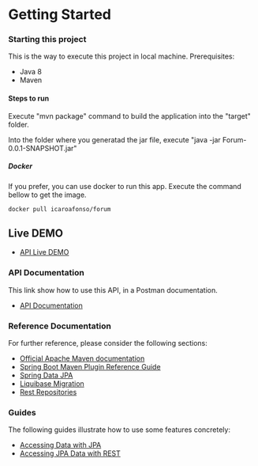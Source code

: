 # Getting Started

### Starting this project
This is the way to execute this project in local machine. Prerequisites:

* Java 8
* Maven

#### Steps to run

Execute "mvn package" command to build the application into the "target" folder.

Into the folder where you generatad the jar file, execute "java -jar Forum-0.0.1-SNAPSHOT.jar"

##### Docker

If you prefer, you can use docker to run this app. Execute the command bellow to get the image. 

    docker pull icaroafonso/forum
   
## Live DEMO   

* [API Live DEMO](https://icaro-forum-api.herokuapp.com/)
### API Documentation
This link show how to use this API, in a Postman documentation.  

* [API Documentation](https://documenter.getpostman.com/view/2951347/SzmY8Lw2?version=latest)

### Reference Documentation
For further reference, please consider the following sections:

* [Official Apache Maven documentation](https://maven.apache.org/guides/index.html)
* [Spring Boot Maven Plugin Reference Guide](https://docs.spring.io/spring-boot/docs/2.2.6.RELEASE/maven-plugin/)
* [Spring Data JPA](https://docs.spring.io/spring-boot/docs/2.2.6.RELEASE/reference/htmlsingle/#boot-features-jpa-and-spring-data)
* [Liquibase Migration](https://docs.spring.io/spring-boot/docs/2.2.6.RELEASE/reference/htmlsingle/#howto-execute-liquibase-database-migrations-on-startup)
* [Rest Repositories](https://docs.spring.io/spring-boot/docs/2.2.6.RELEASE/reference/htmlsingle/#howto-use-exposing-spring-data-repositories-rest-endpoint)

### Guides
The following guides illustrate how to use some features concretely:

* [Accessing Data with JPA](https://spring.io/guides/gs/accessing-data-jpa/)
* [Accessing JPA Data with REST](https://spring.io/guides/gs/accessing-data-rest/)


